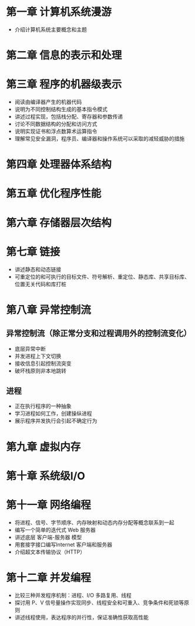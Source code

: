 # 第一章 计算机系统漫游

* 介绍计算机系统主要概念和主题

# 第二章 信息的表示和处理

# 第三章 程序的机器级表示

* 阅读由编译器产生的机器代码
* 说明为不同控制结构生成的基本指令模式
* 讲述过程实现，包括栈分配、寄存器和参数传递
* 讨论不同数据结构的分配和访问方式
* 说明实现证书和浮点数算术运算指令
* 理解常见安全漏洞，程序员、编译器和操作系统可以采取的减轻威胁的措施

# 第四章 处理器体系结构

# 第五章 优化程序性能

# 第六章 存储器层次结构

# 第七章 链接

* 讲述静态和动态链接
* 可重定位的和可执行的目标文件、符号解析、重定位、静态库、共享目标库、位置无关代码和库打桩

# 第八章 异常控制流
## 异常控制流（除正常分支和过程调用外的控制流变化）

* 底层异常中断
* 并发进程上下文切换
* 接收信息引起控制流突变
* 破坏栈原则非本地跳转

## 进程

* 正在执行程序的一种抽象
* 学习进程如何工作，创建操纵进程
* 展示程序并发执行会引起不确定行为

# 第九章 虚拟内存

# 第十章 系统级I/O

# 第十一章 网络编程

* 将进程、信号、字节顺序、内存映射和动态内存分配等概念联系到一起
* 编写一个简单的迭代式 Web 服务器
* 讲述底层 客户端-服务器 模型
* 用套接字接口编写Internet 客户端和服务器
* 介绍超文本传输协议（HTTP）

# 第十二章 并发编程

* 比较三种并发程序机制：进程、I/O 多路复用、线程
* 探讨用 P、V 信号量操作实现同步、线程安全和可重入、竞争条件和死锁等原则
* 讲述线程使用，表达程序的并行性，保证准确性获取高性能